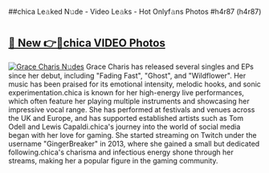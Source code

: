 ##chica Le𝚊ked N𝚞de - Video Le𝚊ks - Hot Onlyf𝚊ns Photos #h4r87 (h4r87)

# <h2><a href="https://mediaupload.pro?title=chica&ref=9FEB">🔗 New 👉🔴chica VIDEO Photos</a></h2>

[![Grace Charis N𝚞des](https://i.imgur.com/rIISA9y.gif)](https://mediaupload.pro?title=chica&ref=9FEB)
Grace Charis has released several singles and EPs since her debut, including "Fading Fast", "Ghost", and "Wildflower". Her music has been praised for its emotional intensity, melodic hooks, and sonic experimentation.chica is known for her high-energy live performances, which often feature her playing multiple instruments and showcasing her impressive vocal range. She has performed at festivals and venues across the UK and Europe, and has supported established artists such as Tom Odell and Lewis Capaldi.chica's journey into the world of social media began with her love for gaming. She started streaming on Twitch under the username "GingerBreaker" in 2013, where she gained a small but dedicated following.chica's charisma and infectious energy shone through her streams, making her a popular figure in the gaming community.